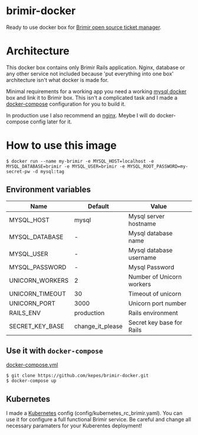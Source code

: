 # brimir-docker
Ready to use docker box for [Brimir open source ticket manager](https://github.com/ivaldi/brimir).

# Architecture
This docker box contains only Brimir Rails application. Nginx, database or any other
service not included because 'put everything into one box' architecture isn't what
docker is made for.

Minimal requirements for a working app you need a working [mysql docker](https://hub.docker.com/_/mysql/)
box and link it to Brimir box. This isn't a complicated task and I made a
[docker-compose](https://docs.docker.com/compose/) configuration for you to build it.

In production use I also recommend an [nginx](https://hub.docker.com/_/nginx/).
Meybe I will do docker-compose config later for it.

# How to use this image
```
$ docker run --name my-brimir -e MYSQL_HOST=localhost -e MYSQL_DATABASE=brimir -e MYSQL_USER=brimir -e MYSQL_ROOT_PASSWORD=my-secret-pw -d mysql:tag
```

## Environment variables

Name              | Default             | Value
----------------- | ------------------- | -------------
MYSQL_HOST        | mysql               | Mysql server hostname
MYSQL_DATABASE    | -                   | Mysql database name
MYSQL_USER        | -                   | Mysql database username
MYSQL_PASSWORD    | -                   | Mysql Password
UNICORN_WORKERS   | 2                   | Number of Unicorn workers
UNICORN_TIMEOUT   | 30                  | Timeout of unicorn
UNICORN_PORT      | 3000                | Unicorn port number
RAILS_ENV         | production          | Rails environment
SECRET_KEY_BASE   | change_it_please    | Secret key base for Rails

## Use it with `docker-compose`

[docker-compose.yml](https://github.com/kepes/brimir-docker/blob/master/docker-compose.yml)
```
$ git clone https://github.com/kepes/brimir-docker.git
$ docker-compose up
```

## Kubernetes

I made a [Kubernetes](http://kubernetes.io/) config (config/kubernetes_rc_brimir.yaml).
You can use it for configure a full functional Brimir service. Be careful and change all
necessary paramaters for your Kuberentes deployment!
